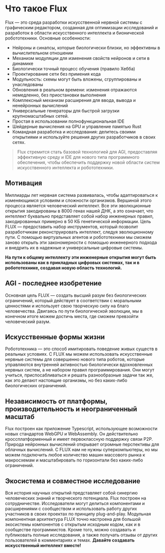 # Что такое Flux

Flux — это среда разработки искусственной нервной системы с графическим редактором, созданная для оптимизации исследований и разработок в области искусственного интеллекта и бионической робототехники. Основные особенности:
* Нейроны и синапсы, которые биологически близки, но эффективны в вычислительном отношении
* Механизм модуляции для изменения свойств нейронов и сети в динамике
* Биологически точный процесс обучения (правило Хебба)
* Проектирование сети без примения кода
* Модульность: схемы могут быть вложены, сгруппированы и унаследованы
* Обновления в реальном времени: изменения отражаются немедленно, без приостановки выполнения
* Комплексный механизм расширения для ввода, вывода и ненейронных вычислений
* Универсальные генераторы для быстрой загрузки крупномасштабных сетей.
* Простая в использовании полнофункциональная IDE
* Шейдерные вычисления на GPU и управление памятью Rust
* Командная разработка и исследования: делитесь своими открытиями и используйте решения других разработчиков в своих сетях.

> Flux стремится стать базовой технологией для AGI, предоставляя эффективную среду и IDE для нового типа программного обеспечения, чтобы обеспечить поддержку новой области систем искусственного интеллекта и робототехники.

## Мотивация

Миллиарды лет нервная система развивалась, чтобы адаптироваться к изменяющимся условиям и сложности организмов. Вершиной этого процесса является человеческий интеллект. Все эти эволюционные открытия закодированы в 8000 генах нашей ДНК, а это означает, что интеллект буквально представляет собой набор инженерных правил, закодированных примерно в 50 КБ генетической информации. Цель FLUX — предоставить набор инструментов, который позволит разработчикам реконструировать интеллект, следуя эволюционному пути. С помощью виртуальных агентов и робототехники мы сможем заново открыть эти закономерности с помощью инженерного подхода и внедрить их в надежные и универсальные цифровые системы.

**На пути к общему интеллекту эти инженерные открытия могут быть использованы как в прикладных цифровых системах, так и в робототехнике, создавая новую область технологий.**

## AGI - последнее изобретение

Основная цель FLUX — создать высший разум без биологических ограничений, который действует в соответствии с моральными ценностями и использует свою творческую силу на благо человечества. Двигаясь по пути биологической эволюции, мы в конечном итоге можем достичь места, где сможем превзойти человеческий разум.

## Искусственные формы жизни

Робототехника — это способ имитировать поведение живых существ в реальных условиях. С FLUX мы можем использовать искусственные нервные системы для совершенно нового типа роботов, которые управляются внутренней активностью биологически вдохновленных нервных систем, а не набором правил программирования. Они могут учиться, приспосабливаться и решать разнообразные задачи так же, как это делают настоящие организмы, но без каких-либо биологических ограничений.

## Независимость от платформы, производительность и неограниченный масштаб

Flux построен как приложение Typescript, использующее возможности новых стандартов WebGPU и WebAssembly. Он действительно кроссплатформенный и имеет первоклассную поддержку связи P2P. Природа нейронных вычислений открывает огромные перспективы для облачных вычислений. С FLUX нам не нужны суперкомпьютеры, но мы можем подключить любое количество машин массового рынка к макросхемам и масштабировать по горизонтали без каких-либо ограничений.

## Экосистема и совместное исследование

Вся история научных открытий представляет собой синергию человеческих знаний и творческого потенциала. Flux построен на сотрудничестве. Исследователи могут делиться компонентами и расширениями с сообществом и использовать работу других участников в своих проектах по принципу plug-and-play. Модульная компонентная архитектура FLUX точно настроена для большой экосистемы компонентов с открытым исходным кодом, как и в сообществе программистов. Кроме того, можно создавать и публиковать полные исследования, а также получать отзывы от других пользователей в комментариях и темах. **Давайте создавать искусственный интеллект вместе!**